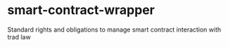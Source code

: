 # smart-contract-wrapper
Standard rights and obligations to manage smart contract interaction with trad law
